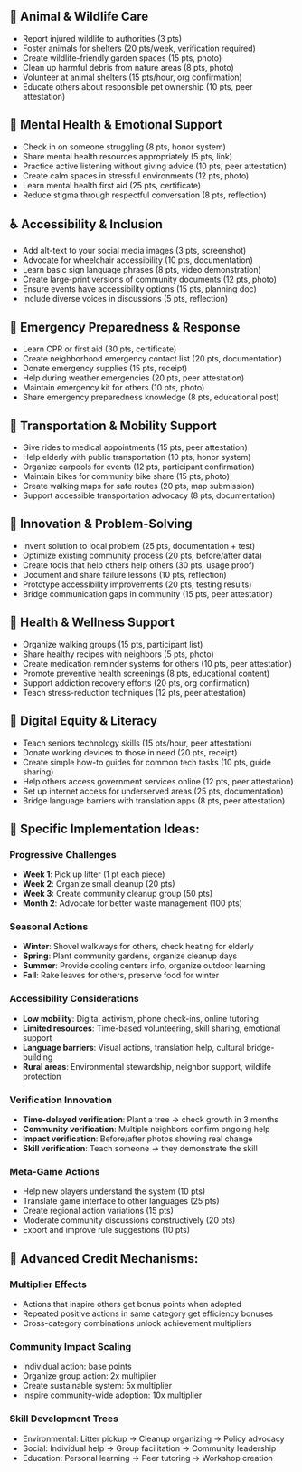 ## 🐾 Animal & Wildlife Care
- Report injured wildlife to authorities (3 pts)
- Foster animals for shelters (20 pts/week, verification required)
- Create wildlife-friendly garden spaces (15 pts, photo)
- Clean up harmful debris from nature areas (8 pts, photo)
- Volunteer at animal shelters (15 pts/hour, org confirmation)
- Educate others about responsible pet ownership (10 pts, peer attestation)

## 🧠 Mental Health & Emotional Support
- Check in on someone struggling (8 pts, honor system)
- Share mental health resources appropriately (5 pts, link)
- Practice active listening without giving advice (10 pts, peer attestation)
- Create calm spaces in stressful environments (12 pts, photo)
- Learn mental health first aid (25 pts, certificate)
- Reduce stigma through respectful conversation (8 pts, reflection)

## ♿ Accessibility & Inclusion
- Add alt-text to your social media images (3 pts, screenshot)
- Advocate for wheelchair accessibility (10 pts, documentation)
- Learn basic sign language phrases (8 pts, video demonstration)
- Create large-print versions of community documents (12 pts, photo)
- Ensure events have accessibility options (15 pts, planning doc)
- Include diverse voices in discussions (5 pts, reflection)

## 🚨 Emergency Preparedness & Response
- Learn CPR or first aid (30 pts, certificate)
- Create neighborhood emergency contact list (20 pts, documentation)
- Donate emergency supplies (15 pts, receipt)
- Help during weather emergencies (20 pts, peer attestation)
- Maintain emergency kit for others (10 pts, photo)
- Share emergency preparedness knowledge (8 pts, educational post)

## 🚗 Transportation & Mobility Support
- Give rides to medical appointments (15 pts, peer attestation)
- Help elderly with public transportation (10 pts, honor system)
- Organize carpools for events (12 pts, participant confirmation)
- Maintain bikes for community bike share (15 pts, photo)
- Create walking maps for safe routes (20 pts, map submission)
- Support accessible transportation advocacy (8 pts, documentation)

## 🔧 Innovation & Problem-Solving
- Invent solution to local problem (25 pts, documentation + test)
- Optimize existing community process (20 pts, before/after data)
- Create tools that help others help others (30 pts, usage proof)
- Document and share failure lessons (10 pts, reflection)
- Prototype accessibility improvements (20 pts, testing results)
- Bridge communication gaps in community (15 pts, peer attestation)

## 🏥 Health & Wellness Support
- Organize walking groups (15 pts, participant list)
- Share healthy recipes with neighbors (5 pts, photo)
- Create medication reminder systems for others (10 pts, peer attestation)
- Promote preventive health screenings (8 pts, educational content)
- Support addiction recovery efforts (20 pts, org confirmation)
- Teach stress-reduction techniques (12 pts, peer attestation)

## 📱 Digital Equity & Literacy
- Teach seniors technology skills (15 pts/hour, peer attestation)
- Donate working devices to those in need (20 pts, receipt)
- Create simple how-to guides for common tech tasks (10 pts, guide sharing)
- Help others access government services online (12 pts, peer attestation)
- Set up internet access for underserved areas (25 pts, documentation)
- Bridge language barriers with translation apps (8 pts, peer attestation)

## 🎯 Specific Implementation Ideas:

### **Progressive Challenges**
- **Week 1**: Pick up litter (1 pt each piece)
- **Week 2**: Organize small cleanup (20 pts)
- **Week 3**: Create community cleanup group (50 pts)
- **Month 2**: Advocate for better waste management (100 pts)

### **Seasonal Actions**
- **Winter**: Shovel walkways for others, check heating for elderly
- **Spring**: Plant community gardens, organize cleanup days
- **Summer**: Provide cooling centers info, organize outdoor learning
- **Fall**: Rake leaves for others, preserve food for winter

### **Accessibility Considerations**
- **Low mobility**: Digital activism, phone check-ins, online tutoring
- **Limited resources**: Time-based volunteering, skill sharing, emotional support
- **Language barriers**: Visual actions, translation help, cultural bridge-building
- **Rural areas**: Environmental stewardship, neighbor support, wildlife protection

### **Verification Innovation**
- **Time-delayed verification**: Plant a tree → check growth in 3 months
- **Community verification**: Multiple neighbors confirm ongoing help
- **Impact verification**: Before/after photos showing real change
- **Skill verification**: Teach someone → they demonstrate the skill

### **Meta-Game Actions**
- Help new players understand the system (10 pts)
- Translate game interface to other languages (25 pts)
- Create regional action variations (15 pts)
- Moderate community discussions constructively (20 pts)
- Export and improve rule suggestions (10 pts)

## 🧪 Advanced Credit Mechanisms:

### **Multiplier Effects**
- Actions that inspire others get bonus points when adopted
- Repeated positive actions in same category get efficiency bonuses
- Cross-category combinations unlock achievement multipliers

### **Community Impact Scaling**
- Individual action: base points
- Organize group action: 2x multiplier
- Create sustainable system: 5x multiplier  
- Inspire community-wide adoption: 10x multiplier

### **Skill Development Trees**
- Environmental: Litter pickup → Cleanup organizing → Policy advocacy
- Social: Individual help → Group facilitation → Community leadership
- Education: Personal learning → Peer tutoring → Workshop creation